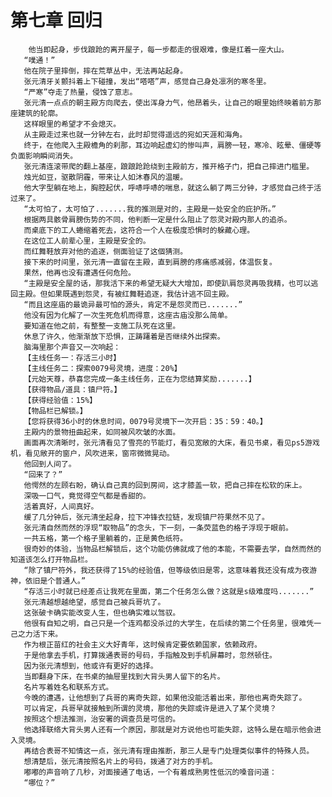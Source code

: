 # 第七章 回归
        他当即起身，步伐踉跄的离开屋子，每一步都走的很艰难，像是扛着一座大山。
       “噗通！”
       他在院子里摔倒，摔在荒草丛中，无法再站起身。
       张元清牙关颤抖着上下碰撞，发出“嗒嗒”声，感觉自己身处凛冽的寒冬里。
       “严寒”夺走了热量，侵蚀了意志。
       张元清一点点的朝主殿方向爬去，使出浑身力气，他昂着头，让自己的眼里始终映着前方那座建筑的轮廓。
       这样眼里的希望才不会熄灭。
       从主殿走过来也就一分钟左右，此时却觉得遥远的宛如天涯和海角。
       终于，在他爬入主殿檐角的刹那，耳边响起虚幻的惨叫声，肩膀一轻，寒冷、眩晕、僵硬等负面影响瞬间消失。
       张元清连滚带爬的翻上基座，踉踉跄跄绕到主殿前方，推开格子门，把自己摔进门槛里。
       烛光如豆，驱散阴霾，带来让人如沐春风的温暖。
       他大字型躺在地上，胸腔起伏，呼哧呼哧的喘息，就这么躺了两三分钟，才感觉自己终于活过来了。
       “太可怕了，太可怕了.......我的推测是对的，主殿是一处安全的庇护所。”
       根据两具骸骨肩膀伤势的不同，他判断一定是什么阻止了怨灵对殿内那人的追杀。
       而桌底下的工人蜷缩着死去，这符合一个人在极度恐惧时的躲藏心理。
       在这位工人前辈心里，主殿是安全的。
       而红舞鞋放弃对他的追逐，侧面验证了这個猜测。
       接下来的时间里，张元清一直留在主殿，直到肩膀的疼痛感减弱，体温恢复。
       果然，他再也没有遭遇任何危险。
       “主殿是安全屋的话，那我活下来的希望无疑大大增加，即使趴肩怨灵再吸我精，也可以逃回主殿。但如果既遇到怨灵，有被红舞鞋追逐，我估计逃不回主殿。
       “而且这座庙的最诡异最可怕的源头，肯定不是怨灵而已.......”
       他没有因为化解了一次生死危机而得意，这座古庙没那么简单。
       要知道在他之前，有整整一支施工队死在这里。
       休息了许久，他渐渐放下恐惧，正踌躇着是否继续外出探索。
       脑海里那个声音又一次响起：
       【主线任务一：存活三小时】
       【主线任务二：探索0079号灵境，进度：20%】
       【元始天尊，恭喜您完成一条主线任务，正在为您结算奖励.......】
       【获得物品/道具：镇尸符。】
       【获得经验值：15%】
       【物品栏已解锁。】
       【您将获得36小时的休息时间，0079号灵境下一次开启：35：59：40。】
       主殿内的景物扭曲起来，如同被风吹皱的水面。
       画面再次清晰时，张元清看见了雪亮的节能灯，看见宽敞的大床，看见书桌，看见ps5游戏机，看见敞开的窗户，风吹进来，窗帘微微晃动。
       他回到人间了。
       “回来了？”
       他愕然的左顾右盼，确认自己真的回到房间，这才膝盖一软，把自己摔在松软的床上。
       深吸一口气，竟觉得空气都是香甜的。
       活着真好，人间真好。
       缓了几分钟后，张元清坐起身，拉下冲锋衣拉链，发现镇尸符果然不见了。
       张元清自然而然的浮现“取物品”的念头，下一刻，一条荧蓝色的格子浮现于眼前。
       一共五格，第一个格子里躺着的，正是黄色纸符。
       很奇妙的体验，当物品栏解锁后，这个功能仿佛就成了他的本能，不需要去学，自然而然的知道该怎么打开物品栏。
       “除了镇尸符外，我还获得了15%的经验值，但等级依旧是零，这意味着我还没有成为夜游神，依旧是个普通人。”
       “存活三小时就已经差点让我死在里面，第二个任务怎么做？这就是s级难度吗.......”
       张元清越想越绝望，感觉自己被兵哥坑了。
       这张破卡确实能改变人生，但也确实难以驾驭。
       他很有自知之明，自己只是一个连鸡都没杀过的大学生，在后续的第二个任务里，很难凭一己之力活下来。
       作为根正苗红的社会主义大好青年，这时候肯定要依赖国家，依赖政府。
       于是他拿去手机，打算拨通表哥的号码，手指触及到手机屏幕时，忽然顿住。
       因为张元清想到，他或许有更好的选择。
       当即翻身下床，在书桌的抽屉里找到大背头男人留下的名片。
       名片写着姓名和联系方式。
       今晚的遭遇，让他想到了兵哥的离奇失踪，如果他没能活着出来，那他也离奇失踪了。
       可以肯定，兵哥早就接触到所谓的灵境，那他的失踪或许是进入了某个灵境？
       按照这个想法推测，治安署的调查员是可信的。
       他选择联络大背头男人还有一个原因，那就是对方说他也可能失踪，这特么是在暗示他会进入灵境。
       再结合表哥不知情这一点，张元清有理由推断，那三人是专门处理类似事件的特殊人员。
       想清楚后，张元清按照名片上的号码，拨通了对方的手机。
       嘟嘟的声音响了几秒，对面接通了电话，一个有着成熟男性低沉的嗓音问道：
       “哪位？”